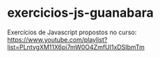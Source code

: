 # exercicios-js-guanabara

Exercícios de Javascript propostos no curso: https://www.youtube.com/playlist?list=PLntvgXM11X6pi7mW0O4ZmfUI1xDSIbmTm
